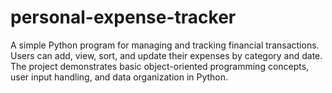 # personal-expense-tracker
A simple Python program for managing and tracking financial transactions. Users can add, view, sort, and update their expenses by category and date. The project demonstrates basic object-oriented programming concepts, user input handling, and data organization in Python.
